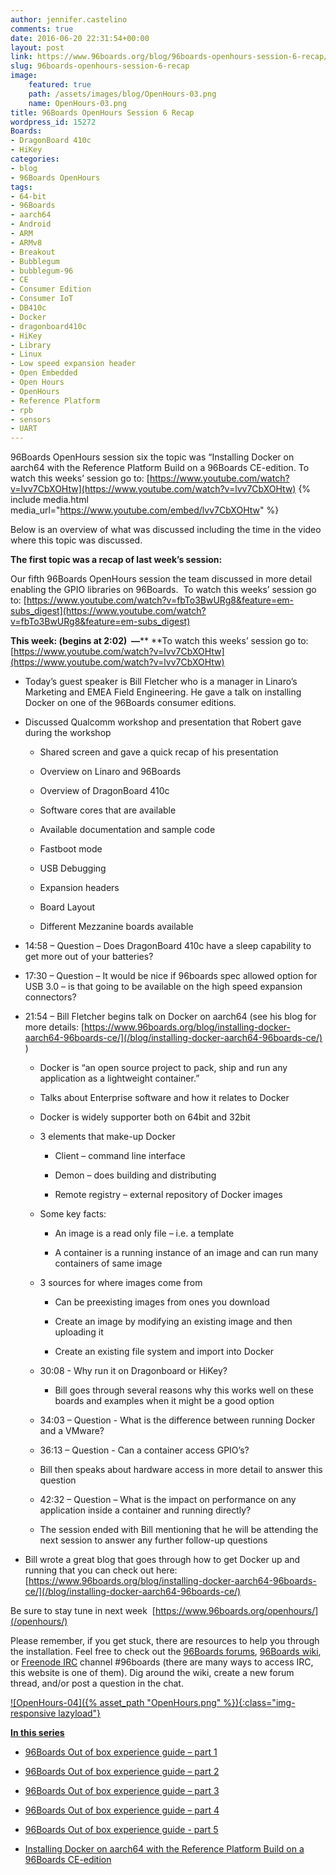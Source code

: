 ```yaml
---
author: jennifer.castelino
comments: true
date: 2016-06-20 22:31:54+00:00
layout: post
link: https://www.96boards.org/blog/96boards-openhours-session-6-recap/
slug: 96boards-openhours-session-6-recap
image:
    featured: true
    path: /assets/images/blog/OpenHours-03.png
    name: OpenHours-03.png
title: 96Boards OpenHours Session 6 Recap
wordpress_id: 15272
Boards:
- DragonBoard 410c
- HiKey
categories:
- blog
- 96Boards OpenHours
tags:
- 64-bit
- 96Boards
- aarch64
- Android
- ARM
- ARMv8
- Breakout
- Bubblegum
- bubblegum-96
- CE
- Consumer Edition
- Consumer IoT
- DB410c
- Docker
- dragonboard410c
- HiKey
- Library
- Linux
- Low speed expansion header
- Open Embedded
- Open Hours
- OpenHours
- Reference Platform
- rpb
- sensors
- UART
---
```


96Boards OpenHours session six the topic was “Installing Docker on aarch64 with the Reference Platform Build on a 96Boards CE-edition. To watch this weeks’ session go to: [https://www.youtube.com/watch?v=lvv7CbXOHtw](https://www.youtube.com/watch?v=lvv7CbXOHtw)
{% include media.html media_url="https://www.youtube.com/embed/lvv7CbXOHtw" %}

Below is an overview of what was discussed including the time in the video where this topic was discussed.

**The first topic was a recap of last week’s session:**

Our fifth 96Boards OpenHours session the team discussed in more detail enabling the GPIO libraries on 96Boards.  To watch this weeks’ session go to: [https://www.youtube.com/watch?v=fbTo3BwURg8&feature=em-subs_digest](https://www.youtube.com/watch?v=fbTo3BwURg8&feature=em-subs_digest)

**This week: (begins at 2:02)  —**** **To watch this weeks’ session go to:  [https://www.youtube.com/watch?v=lvv7CbXOHtw](https://www.youtube.com/watch?v=lvv7CbXOHtw)




  * Today’s guest speaker is Bill Fletcher who is a manager in Linaro’s Marketing and EMEA Field Engineering. He gave a talk on installing Docker on one of the 96Boards consumer editions.


  * Discussed Qualcomm workshop and presentation that Robert gave during the workshop


    * Shared screen and gave a quick recap of his presentation


    * Overview on Linaro and 96Boards


    * Overview of DragonBoard 410c


    * Software cores that are available


    * Available documentation and sample code


    * Fastboot mode


    * USB Debugging


    * Expansion headers


    * Board Layout


    * Different Mezzanine boards available





  * 14:58 – Question – Does DragonBoard 410c have a sleep capability to get more out of your batteries?


  * 17:30 – Question – It would be nice if 96boards spec allowed option for USB 3.0 – is that going to be available on the high speed expansion connectors?


  * 21:54 – Bill Fletcher begins talk on Docker on aarch64 (see his blog for more details: [https://www.96boards.org/blog/installing-docker-aarch64-96boards-ce/](/blog/installing-docker-aarch64-96boards-ce/) )


    * Docker is “an open source project to pack, ship and run any application as a lightweight container.”


    * Talks about Enterprise software and how it relates to Docker


    * Docker is widely supporter both on 64bit and 32bit


    * 3 elements that make-up Docker


      * Client – command line interface


      * Demon – does building and distributing


      * Remote registry – external repository of Docker images





    * Some key facts:


      * An image is a read only file – i.e. a template


      * A container is a running instance of an image and can run many containers of same image





    * 3 sources for where images come from


      * Can be preexisting images from ones you download


      * Create an image by modifying an existing image and then uploading it


      * Create an existing file system and import into Docker





    * 30:08 - Why run it on Dragonboard or HiKey?


      * Bill goes through several reasons why this works well on these boards and examples when it might be a good option





    * 34:03 – Question - What is the difference between running Docker and a VMware?


    * 36:13 – Question - Can a container access GPIO’s?


    * Bill then speaks about hardware access in more detail to answer this question


    * 42:32 – Question – What is the impact on performance on any application inside a container and running directly?


    * The session ended with Bill mentioning that he will be attending the next session to answer any further follow-up questions







  * Bill wrote a great blog that goes through how to get Docker up and running that you can check out here: [https://www.96boards.org/blog/installing-docker-aarch64-96boards-ce/](/blog/installing-docker-aarch64-96boards-ce/)


Be sure to stay tune in next week  [https://www.96boards.org/openhours/](/openhours/)

Please remember, if you get stuck, there are resources to help you through the installation. Feel free to check out the [96Boards forums](https://discuss.96boards.org/), [96Boards wiki](https://github.com/96boards/documentation/wiki), or [Freenode IRC](http://webchat.freenode.net/?channels=%2396boards) channel #96boards (there are many ways to access IRC, this website is one of them). Dig around the wiki, create a new forum thread, and/or post a question in the chat.

[![OpenHours-04]({% asset_path "OpenHours.png" %}){:class="img-responsive lazyload"} ](/openhours/)

[**In this series**](/blog/tag/)




  * [96Boards Out of box experience guide – part 1](/blog/96boards-box-experience-guide-1/)


  * [96Boards Out of box experience guide – part 2](/blog/96boards-box-experience-guide-2/)


  * [96Boards Out of box experience guide – part 3](/blog/96boards-box-experience-guide-3/)


  * [96Boards Out of box experience guide – part 4](/blog/96boards-box-experience-guide-4/)


  * [96Boards Out of box experience guide - part 5](/blog/96boards-box-experience-guide-5/)


  * [Installing Docker on aarch64 with the Reference Platform Build on a 96Boards CE-edition](/blog/installing-docker-aarch64-96boards-ce/)
